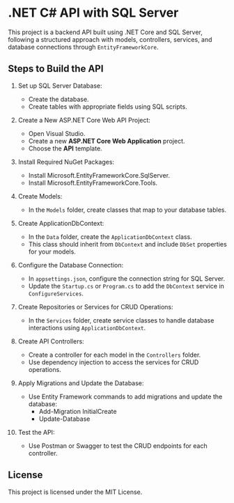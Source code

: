 # .NET C# API with SQL Server

This project is a backend API built using .NET Core and SQL Server, following a structured approach with models, controllers, services, and database connections through `EntityFrameworkCore`.

## Steps to Build the API

1. Set up SQL Server Database:
   - Create the database.
   - Create tables with appropriate fields using SQL scripts.

2. Create a New ASP.NET Core Web API Project:
   - Open Visual Studio.
   - Create a new **ASP.NET Core Web Application** project.
   - Choose the **API** template.

3. Install Required NuGet Packages:
   - Install Microsoft.EntityFrameworkCore.SqlServer.
   - Install Microsoft.EntityFrameworkCore.Tools.

4. Create Models:
   - In the `Models` folder, create classes that map to your database tables.

5. Create ApplicationDbContext:
   - In the `Data` folder, create the `ApplicationDbContext` class.
   - This class should inherit from `DbContext` and include `DbSet` properties for your models.

6. Configure the Database Connection:
   - In `appsettings.json`, configure the connection string for SQL Server.
   - Update the `Startup.cs` or `Program.cs` to add the `DbContext` service in `ConfigureServices`.

7. Create Repositories or Services for CRUD Operations:
   - In the `Services` folder, create service classes to handle database interactions using `ApplicationDbContext`.

8. Create API Controllers:
   - Create a controller for each model in the `Controllers` folder.
   - Use dependency injection to access the services for CRUD operations.

9. Apply Migrations and Update the Database:
   - Use Entity Framework commands to add migrations and update the database:
     - Add-Migration InitialCreate
     - Update-Database

10. Test the API:
    - Use Postman or Swagger to test the CRUD endpoints for each controller.

## License
This project is licensed under the MIT License.
